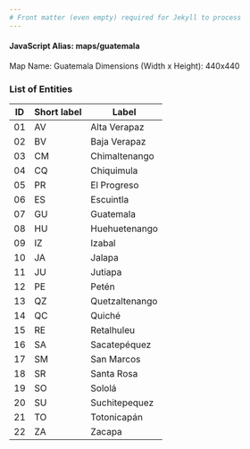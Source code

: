 ```yaml
---
# Front matter (even empty) required for Jekyll to process
---
```


#### JavaScript Alias: maps/guatemala

Map Name: Guatemala
Dimensions (Width x Height): 440x440





### List of Entities

ID | Short label | Label
---|---|---|
01|AV|Alta Verapaz
02|BV|Baja Verapaz
03|CM|Chimaltenango
04|CQ|Chiquimula
05|PR|El Progreso
06|ES|Escuintla
07|GU|Guatemala
08|HU|Huehuetenango
09|IZ|Izabal
10|JA|Jalapa
11|JU|Jutiapa
12|PE|Petén
13|QZ|Quetzaltenango
14|QC|Quiché
15|RE|Retalhuleu
16|SA|Sacatepéquez
17|SM|San Marcos
18|SR|Santa Rosa
19|SO|Sololá
20|SU|Suchitepequez
21|TO|Totonicapán
22|ZA|Zacapa

